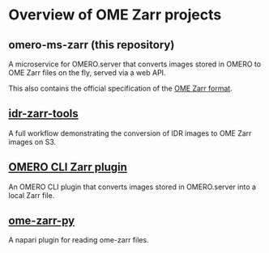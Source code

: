 # Overview of OME Zarr projects


## omero-ms-zarr (this repository)
A microservice for OMERO.server that converts images stored in OMERO to OME Zarr files on the fly, served via a web API.

This also contains the official specification of the [OME Zarr format](https://github.com/ome/omero-ms-zarr/blob/master/spec.md).


## [idr-zarr-tools](https://github.com/IDR/idr-zarr-tools)
A full workflow demonstrating the conversion of IDR images to OME Zarr images on S3.


## [OMERO CLI Zarr plugin](https://github.com/ome/omero-cli-zarr)
An OMERO CLI plugin that converts images stored in OMERO.server into a local Zarr file.


## [ome-zarr-py](https://github.com/ome/ome-zarr-py)
A napari plugin for reading ome-zarr files.
